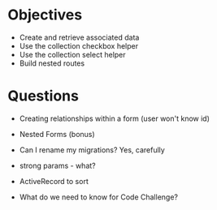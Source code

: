 # Objectives

- Create and retrieve associated data
- Use the collection checkbox helper
- Use the collection select helper
- Build nested routes

# Questions

- Creating relationships within a form (user won't know id)
- Nested Forms (bonus)
- Can I rename my migrations? Yes, carefully
- strong params - what?
- ActiveRecord to sort

- What do we need to know for Code Challenge?